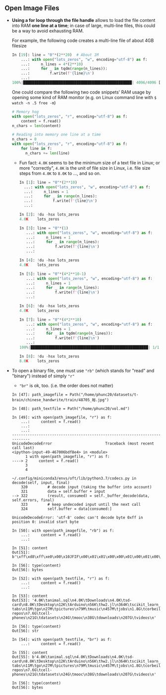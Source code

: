 ## Open Image Files
- **Using a for loop through the file handle** allows to load
  the file content into RAM **one line at a time**; in case of
  large, multi-line files, this could be a way to avoid exhausting
  RAM.  
  
  For example, the following code creates a multi-line file of
  about 4GB filesize
  ```python
  In [19]: line = "0"*(2**20)  # About 1M
      ...: with open("lots_zeros", "w", encoding="utf-8") as f:
      ...:     n_lines = 4*(2**10)
      ...:     for _ in tqdm(range(n_lines)):
      ...:         f.write(f'{line}\n')
      ...:
  100%|█████████████████████████████████████████████████| 4096/4096 [00:32<00:00, 126.35it/s]
  ```
  One could compare the following two code snippets' RAM usage by opening
  some kind of RAM monitor (e.g. on Linux command line with `$ watch -n .5 free -m`)
  ```python
  # Memory hog
  with open("lots_zeros", "r", encoding="utf-8") as f:
      content = f.read()
  n_chars = len(content)

  # Reading into memory one line at a time
  n_chars = 0
  with open("lots_zeros", "r", encoding="utf-8") as f:
      for line in f:
        n_chars += len(line)
  ```
    - Fun fact: `4.0K` seems to be the minimum size of a text file in Linux;
      or more "correctly", `4.0K` is the unit of file size in Linux, i.e.
      file size steps from `4.0K` to `8.0K` to ..., and so on.
      ```python
      In [1]: line = "0"*(2**10)
        ...: with open("lots_zeros", "w", encoding="utf-8") as f:
        ...:     n_lines = 1
        ...:     for _ in range(n_lines):
        ...:         f.write(f'{line}\n')
        ...:
      
      In [2]: !du -hsx lots_zeros
      4.0K    lots_zeros
      
      In [3]: line = "0"*(1)
         ...: with open("lots_zeros", "w", encoding="utf-8") as f:
         ...:     n_lines = 1
         ...:     for _ in range(n_lines):
         ...:         f.write(f'{line}\n')
         ...:
      
      In [4]: !du -hsx lots_zeros
      4.0K    lots_zeros

      In [5]: line = "0"*(4*2**10-1)
         ...: with open("lots_zeros", "w", encoding="utf-8") as f:
         ...:     n_lines = 1
         ...:     for _ in range(n_lines):
         ...:         f.write(f'{line}\n')
         ...:
      
      In [6]: !du -hsx lots_zeros
      4.0K    lots_zeros
      
      In [7]: line = "0"*(4*2**10)
         ...: with open("lots_zeros", "w", encoding="utf-8") as f:
         ...:     n_lines = 1
         ...:     for _ in tqdm(range(n_lines)):
         ...:         f.write(f'{line}\n')
         ...:
      100%|█████████████████████████████████████████████████████| 1/1 [00:00<00:00, 11008.67it/s]
      
      In [8]: !du -hsx lots_zeros
      8.0K    lots_zeros
      ```
- To open a binary file, one must use `"rb"`
  (which stands for "read" and "binary") instead of simply `"r"`
  - `"br"` is ok, too. (i.e. the order does not matter)
  ```
  In [47]: path_imagefile = Path("/home/phunc20/datasets/t-brain/chinese_handwrite/train/48705_裕.jpg")
  
  In [48]: path_textfile = Path("/home/phunc20/vol.md")
  
  In [49]: with open(path_imagefile, "r") as f:
      ...:     content = f.read()
      ...:
      ...:
  ---------------------------------------------------------------------------
  UnicodeDecodeError                        Traceback (most recent call last)
  <ipython-input-49-467006bdf8e4> in <module>
        1 with open(path_imagefile, "r") as f:
  ----> 2     content = f.read()
        3
        4
  
  ~/.config/miniconda3/envs/oft/lib/python3.7/codecs.py in decode(self, input, final)
      320         # decode input (taking the buffer into account)
      321         data = self.buffer + input
  --> 322         (result, consumed) = self._buffer_decode(data, self.errors, final)
      323         # keep undecoded input until the next call
      324         self.buffer = data[consumed:]
  
  UnicodeDecodeError: 'utf-8' codec can't decode byte 0xff in position 0: invalid start byte
  
  In [50]: with open(path_imagefile, "rb") as f:
      ...:     content = f.read()
      ...:
  
  In [51]: content
  Out[51]: b'\xff\xd8\xff\xe0\x00\x10JFIF\x00\x01\x01\x00\x00\x01\x00\x01\x00\x00\xff\xdb\x00C\x00\x08\x06\x06\x07\x06...'
  
  In [56]: type(content)
  Out[56]: bytes
  
  In [52]: with open(path_textfile, "r") as f:
      ...:     content = f.read()
      ...:
  
  In [53]: content
  Out[53]: '4.0K\tanimal.sql\n4.0K\tDownloads\n4.0K\tsd-card\n8.0K\tDesktop\n12K\tArduino\n56K\thw2.jl\n364K\tscikit_learn_data\n596K\ttodo\n648K\tbrowser-tabs\n11M\tgo\n27M\tpictures\n79M\tmusic\n457M\tjobs\n1.8G\tcorbeille\n2.5G\tbiblio\n6.6G\tgit-repos\n7.6G\tcell-phones\n21G\tdatasets\n24G\tmooc\n38G\tdownloads\n207G\tvideos\n'
  
  In [56]: type(content)
  Out[56]: str
  
  In [54]: with open(path_textfile, "br") as f:
      ...:     content = f.read()
  
  In [55]: content
  Out[55]: b'4.0K\tanimal.sql\n4.0K\tDownloads\n4.0K\tsd-card\n8.0K\tDesktop\n12K\tArduino\n56K\thw2.jl\n364K\tscikit_learn_data\n596K\ttodo\n648K\tbrowser-tabs\n11M\tgo\n27M\tpictures\n79M\tmusic\n457M\tjobs\n1.8G\tcorbeille\n2.5G\tbiblio\n6.6G\tgit-repos\n7.6G\tcell-phones\n21G\tdatasets\n24G\tmooc\n38G\tdownloads\n207G\tvideos\n'
  
  In [56]: type(content)
  Out[56]: bytes
  ```



